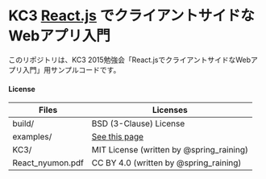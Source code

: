 # KC3 [React.js](https://facebook.github.io/react) でクライアントサイドなWebアプリ入門

このリポジトリは、KC3 2015勉強会「React.jsでクライアントサイドなWebアプリ入門」用サンプルコードです。

#### License

Files  | Licenses
------------- | -------------
build/         | BSD (3-Clause) License
examples/      | [See this page](https://github.com/facebook/react/blob/master/LICENSE-examples)
KC3/           | MIT License (written by @spring_raining)
React_nyumon.pdf | CC BY 4.0 (written by @spring_raining)
